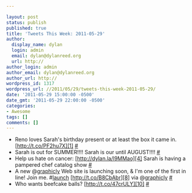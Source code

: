 ```yaml
---

layout: post
status: publish
published: true
title: 'Tweets This Week: 2011-05-29'
author:
  display_name: dylan
  login: admin
  email: dylan@dylanreed.org
  url: http://
author_login: admin
author_email: dylan@dylanreed.org
author_url: http://
wordpress_id: 1317
wordpress_url: //2011/05/29/tweets-this-week-2011-05-29/
date: '2011-05-29 15:00:00 -0500'
date_gmt: '2011-05-29 22:00:00 -0500'
categories:
- Awesome
tags: []
comments: []
---
```


  * Reno loves Sarah's birthday present or at least the box it came in. [http://t.co/PF2hu7X][1] [#][2]
  * Sarah is out for SUMMER!!!! Sarah is our until AUGUST!!!! [#][3]
  * Help us hate on cancer: [http://dylan.la/l9MMao][4] Sarah is having a pampered chef catalog show [#][5]
  * A new @[graphicly][6] Web site is launching soon, & I'm one of the first in line! Join me. #[launch][7] [http://t.co/B8CbAbr][8] via @[graphicly][6] [#][9]
  * Who wants beefcake balls? [http://t.co/47crULY][10] [#][11]
  


   [1]: http://t.co/PF2hu7X
   [2]: http://twitter.com/awesomeguy/statuses/72412553686417408
   [3]: http://twitter.com/awesomeguy/statuses/72849300119490560
   [4]: http://dylan.la/l9MMao
   [5]: http://twitter.com/awesomeguy/statuses/73113470979162112
   [6]: http://twitter.com/graphicly
   [7]: http://search.twitter.com/search?q=%23launch
   [8]: http://t.co/B8CbAbr
   [9]: http://twitter.com/awesomeguy/statuses/74314980870197248
   [10]: http://t.co/47crULY
   [11]: http://twitter.com/awesomeguy/statuses/74630044730929152

